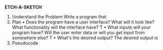 **ETCH-A-SKETCH**

1. Understand the Problem
  Write a program that
2. Plan
  • Does the program have a user interface? What will it look like? What functionality will the interface have?
    T
  • What inputs will your program have? Will the user enter data or will you get input from somewhere else?
    T
  • What's the desired output?
    The desired output is 
3. Pseudocode